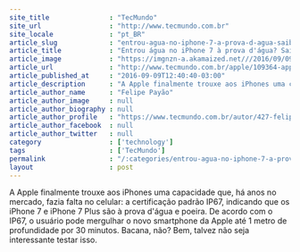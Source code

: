 ```yaml
---
site_title               : "TecMundo"
site_url                 : "http://www.tecmundo.com.br"
site_locale              : "pt_BR"
article_slug             : "entrou-agua-no-iphone-7-a-prova-d-agua-saiba-a-apple-nao-oferece-garantia"
article_title            : "Entrou água no iPhone 7 à prova d'água? Saiba: a Apple não oferece garantia"
article_image            : "https://imgnzn-a.akamaized.net///2016/09/09/09124000386056-t1200x480.jpg"
article_url              : "http://www.tecmundo.com.br/apple/109364-apple-nao-cobre-garantia-defeitos-causados-por-liquidos-iphone-7.htm"
article_published_at     : "2016-09-09T12:40:40-03:00"
article_description      : "A Apple finalmente trouxe aos iPhones uma capacidade que, há anos no mercado, fazia falta no celular: a certificação padrão IP67, indicando que os iPhone 7 e iPhone 7 Plus são à prova d'água e poeira. De acordo com o IP67, o usuário pode mergulhar o novo smartphone da Apple até 1 metro de profundidade por 30 minutos. Bacana, não? Bem, talvez não seja interessante testar isso."
article_author_name      : "Felipe Payão"
article_author_image     : null
article_author_biography : null
article_author_profile   : "https://www.tecmundo.com.br/autor/427-felipe-payao/"
article_author_facebook  : null
article_author_twitter   : null
category                 : ['technology']
tags                     : ['TecMundo']
permalink                : "/:categories/entrou-agua-no-iphone-7-a-prova-d-agua-saiba-a-apple-nao-oferece-garantia/"
layout                   : post
---
```


A Apple finalmente trouxe aos iPhones uma capacidade que, há anos no mercado, fazia falta no celular: a certificação padrão IP67, indicando que os iPhone 7 e iPhone 7 Plus são à prova d'água e poeira. De acordo com o IP67, o usuário pode mergulhar o novo smartphone da Apple até 1 metro de profundidade por 30 minutos. Bacana, não? Bem, talvez não seja interessante testar isso.
